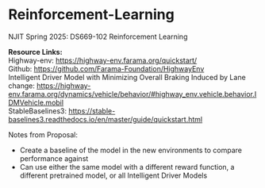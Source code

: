 # Reinforcement-Learning
NJIT Spring 2025: DS669-102 Reinforcement Learning

**Resource Links:**  
Highway-env: https://highway-env.farama.org/quickstart/  
    Github: https://github.com/Farama-Foundation/HighwayEnv  
Intelligent Driver Model with Minimizing Overall Braking Induced by Lane change: https://highway-env.farama.org/dynamics/vehicle/behavior/#highway_env.vehicle.behavior.IDMVehicle.mobil  
StableBaselines3: https://stable-baselines3.readthedocs.io/en/master/guide/quickstart.html  

Notes from Proposal:
- Create a baseline of the model in the new environments to compare performance against
- Can use either the same model with a different reward function, a different pretrained model, or all Intelligent Driver Models
